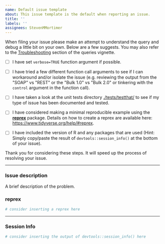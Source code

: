 ```yaml
---
name: Default issue template
about: This issue template is the default when reporting an issue.
title: ''
labels: ''
assignees: StevenMMortimer
---
```


<!--
This issue tracker is for bugs, feature requests, questions or help. If your 
issue is specifically related to a query, but please consider using the 
"Query issue template". Also, please consider some of the suggestions below before 
submitting an issue. Thank you!
-->

When filing your issue please make an attempt to understand the query and debug 
a little bit on your own. Below are a few suggests. You may also refer to the 
[Troubleshooting](https://stevenmmortimer.github.io/salesforcer/articles/supported-queries.html) 
section of the queries vignette.

  - [ ] I have set `verbose=TRUE` function argument if possible. 
  
  - [ ] I have tried a few different function call arguments to see if I can 
  workaround and/or isolate the issue (e.g. reviewing the output from 
  the "SOAP" vs "REST" or the "Bulk 1.0" vs "Bulk 2.0" or tinkering with the 
  `control` argument in the function call).
  
  - [ ] I have taken a look at the unit tests directory 
  [./tests/testthat/](./tests/testthat/) to see if my type of issue has been 
  documented and tested.
  
  - [ ] I have considered making a minimal reproducible example using the 
  [**reprex**](http://reprex.tidyverse.org/) package. Details on how to create 
  a reprex are available here: https://www.tidyverse.org/help/#reprex.
  
  - [ ] I have included the version of R and any packages that are used 
  (Hint: Simply copy/paste the result of `devtools::session_info()` at the bottom 
  of your issue).
  
  Thank you for considering these steps. It will speed up the process of resolving 
  your issue.
  
----

### Issue description

A brief description of the problem.

### reprex

```r
# consider inserting a reprex here
```

---

### Session Info

```r
# consider inserting the output of devtools::session_info() here 
```

